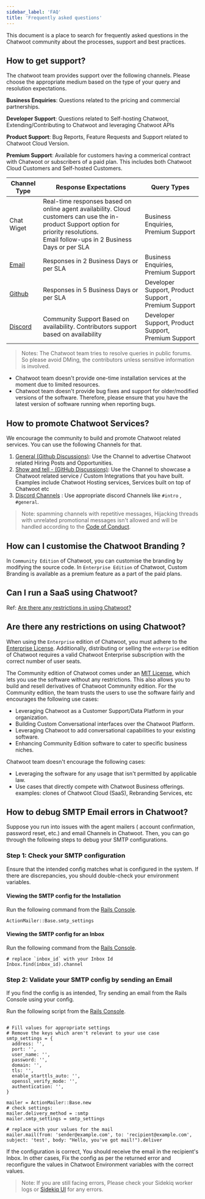 ```yaml
---
sidebar_label: 'FAQ'
title: 'Frequently asked questions'
---
```


This document is a place to search for frequently asked questions in the Chatwoot community about the processes, support and best practices.


## How to get support?

The chatwoot team provides support over the following channels. Please choose the appropriate medium based on the type of your query and resolution expectations.

**Business Enquiries**: Questions related to the pricing and commercial partnerships.

**Developer Support**: Questions related to Self-hosting Chatwoot, Extending/Contributing to Chatwoot and leveraging Chatwoot APIs

**Product Support**: Bug Reports, Feature Requests and Support related to Chatwoot Cloud Version.

**Premium Support**: Available for customers having a commerical contract with Chatwoot or subscribers of a paid plan. This includes both Chatwoot Cloud Customers and Self-hosted Customers.


|  Channel Type   |  Response Expectations | Query Types
|----------|-------------|------|
| Chat Wiget |   Real-time responses based on online agent availability. Cloud customers can use the in-product Support option for priority resolutions. <br />  Email follow-ups in 2 Business Days or per SLA  |  Business Enquiries, Premium Support |
| [Email](mailto:hello@chatwoot.com)   | Responses in 2 Business Days or per SLA |  Business Enquiries, Premium Support |
| [Github](https://github.com/chatwoot/chatwoot) |  Responses in 5 Business Days or per SLA |  Developer Support, Product Support , Premium Support|
| [Discord](https://discord.gg/cJXdrwS) |  Community Support Based on availability. Contributors support based on availability  | Developer Support, Product Support, Premium Support |

> Notes: The Chatwoot team tries to resolve queries in public forums. So please avoid DMing, the contributors unless sensitive information is involved.

- Chatwoot team doesn't provide one-time installation services at the moment due to limited resources.
- Chatwoot team doesn't provide bug fixes and support for older/modified versions of the software. Therefore, please ensure that you have the latest version of software running when reporting bugs.


## How to promote Chatwoot Services?

We encourage the community to build and promote Chatwoot related services. You can use the following Channels for that.

1. [General (Github Discussions)](https://github.com/chatwoot/chatwoot/discussions/categories/general): Use the Channel to advertise Chatwoot related Hiring Posts and Opportunities.
2. [Show and tell - (GitHub Discussions)](https://github.com/chatwoot/chatwoot/discussions/categories/show-and-tell): Use the Channel to showcase a Chatwoot related service / Custom Integrations that you have built. Examples include Chatwoot Hosting services, Services built on top of Chatwoot etc
3. [Discord Channels](https://discord.gg/cJXdrwS) : Use appropriate discord Channels like `#intro` , `#general`.

> Note: spamming channels with repetitive messages, Hijacking threads with unrelated promotional messages isn't allowed and will be handled according to the [Code of Conduct](/contributing-guide/code-of-conduct#3-temporary-ban).


## How can I customise the Chatwoot Branding ?

In `Community Edition` of Chatwoot, you can customise the branding by modifying the source code.
In `Enterprise Edition` of Chatwoot, Custom Branding is available as a premium feature as a part of the paid plans.

## Can I run a SaaS using Chatwoot?

Ref: [Are there any restrictions in using Chatwoot?](#are-there-any-restrictions-on-using-chatwoot)

## Are there any restrictions on using Chatwoot?

When using the `Enterprise` edition of Chatwoot, you must adhere to the [Enterprise License](https://github.com/chatwoot/chatwoot/blob/develop/enterprise/LICENSE). Additionally, distributing or selling the `enterprise` edition of Chatwoot requires a valid Chatwoot Enterprise subscription with the correct number of user seats.

The Community edition of Chatwoot comes under an [MIT License](https://github.com/chatwoot/chatwoot/blob/develop/LICENSE), which lets you use the software without any restrictions. This also allows you to build and resell derivatives of Chatwoot Community edition. For the Community edition, the team trusts the users to use the software fairly and encourages the following use cases:

- Leveraging Chatwoot as a Customer Support/Data Platform in your organization.
- Building Custom Conversational interfaces over the Chatwoot Platform.
- Leveraging Chatwoot to add conversational capabilities to your existing software.
- Enhancing Community Edition software to cater to specific business niches.

Chatwoot team doesn't encourage the following cases:

- Leveraging the software for any usage that isn't permitted by applicable law.
- Use cases that directly compete with Chatwoot Business offerings. <br/>
  examples: clones of Chatwoot Cloud (SaaS), Rebranding Services, etc


## How to debug SMTP Email errors in Chatwoot?

Suppose you run into issues with the agent mailers ( account confirmation, password reset, etc.) and email Channels in Chatwoot. Then, you can go through the following steps to debug your SMTP configurations.

### Step 1: Check your SMTP configuration
Ensure that the intended config matches what is configured in the system. If there are discrepancies, you should double-check your environment variables.

#### Viewing the SMTP config for the Installation
Run the following command from the [Rails Console](/docs/self-hosted/monitoring/super-admin-sidekiq/).
```
ActionMailer::Base.smtp_settings
```

#### Viewing the SMTP config for an Inbox
Run the following command from the [Rails Console](/docs/self-hosted/monitoring/super-admin-sidekiq/).
```
# replace `inbox_id` with your Inbox Id
Inbox.find(inbox_id).channel
```

### Step 2: Validate your SMTP config by sending an Email
If you find the config is as intended, Try sending an email from the Rails Console using your config.

Run the following script from the [Rails Console](/docs/self-hosted/monitoring/super-admin-sidekiq/).
```

# Fill values for appropriate settings
# Remove the keys which aren't relevant to your use case
smtp_settings = {
  address: '',
  port: '',
  user_name: '',
  password: '',
  domain: '',
  tls: '',
  enable_starttls_auto: '',
  openssl_verify_mode: '',
  authentication: '',
}

mailer = ActionMailer::Base.new
# check settings:
mailer.delivery_method = :smtp
mailer.smtp_settings = smtp_settings

# replace with your values for the mail
mailer.mail(from: 'sender@example.com', to: 'recipient@example.com', subject: 'test', body: "Hello, you've got mail!").deliver

```
If the configuration is correct, You should receive the email in the recipient's Inbox. In other cases, Fix the config as per the returned error and reconfigure the values in Chatwoot Environment variables with the correct values. 

> Note: If you are still facing errors, Please check your Sidekiq worker logs or [Sidekiq UI](/docs/self-hosted/monitoring/super-admin-sidekiq/) for any errors. 
